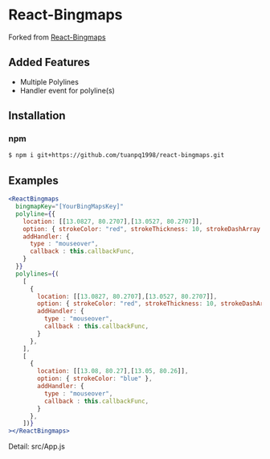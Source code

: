 # React-Bingmaps

Forked from [React-Bingmaps](https://github.com/iniamudhan/react-bingmaps)

## Added Features

- Multiple Polylines
- Handler event for polyline(s)

## Installation

### npm

```sh
$ npm i git+https://github.com/tuanpq1998/react-bingmaps.git
```

## Examples

```jsx
<ReactBingmaps
  bingmapKey="[YourBingMapsKey]"
  polyline={{
    location: [[13.0827, 80.2707],[13.0527, 80.2707]],
    option: { strokeColor: "red", strokeThickness: 10, strokeDashArray: [1, 2, 5, 10]},
    addHandler: {
      type : "mouseover",
      callback : this.callbackFunc,
    }
  }}
  polylines={(
    [
      {
        location: [[13.0827, 80.2707],[13.0527, 80.2707]],
        option: { strokeColor: "red", strokeThickness: 10, strokeDashArray: [1, 2, 5, 10]},
        addHandler: {
          type : "mouseover",
          callback : this.callbackFunc,
        }
      },
    ],
    [
      {
        location: [[13.08, 80.27],[13.05, 80.26]],
        option: { strokeColor: "blue" },
        addHandler: {
          type : "mouseover",
          callback : this.callbackFunc,
        }
      },
    ])}
></ReactBingmaps>
```

Detail: src/App.js
